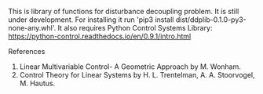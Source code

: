 This is library of functions for disturbance decoupling problem. It is still under development. For installing it run 'pip3 install dist/ddplib-0.1.0-py3-none-any.whl'. It also requires Python Control Systems Library: https://python-control.readthedocs.io/en/0.9.1/intro.html

References
1. Linear Multivariable Control- A Geometric Approach by M. Wonham.
2. Control Theory for Linear Systems by H. L. Trentelman, A. A. Stoorvogel, M. Hautus.
